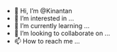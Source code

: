 - 👋 Hi, I’m @Kinantan
- 👀 I’m interested in ...
- 🌱 I’m currently learning ...
- 💞️ I’m looking to collaborate on ...
- 📫 How to reach me ...

<!---
Kinantan/Kinantan is a ✨ special ✨ repository because its `README.md` (this file) appears on your GitHub profile.
You can click the Preview link to take a look at your changes.
--->
